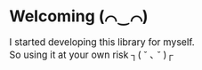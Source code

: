 ---
---

# Welcoming (⌒‿⌒)

<p style="font-size: larger">I started developing this library for myself.<br/>So using it at your own risk <span style="white-space: nowrap">┐( ˘ ､ ˘ )┌</span></p>

